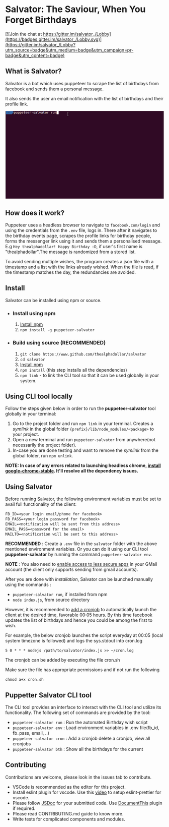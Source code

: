 # Salvator: The Saviour, When You Forget Birthdays

[![Join the chat at https://gitter.im/salvator_/Lobby](https://badges.gitter.im/salvator_/Lobby.svg)](https://gitter.im/salvator_/Lobby?utm_source=badge&utm_medium=badge&utm_campaign=pr-badge&utm_content=badge)

## What is Salvator?
Salvator is a bot which uses puppeteer to scrape the list of birthdays from facebook and sends them a personal
message.

It also sends the user an email notification with the list of birthdays and their profile link.

![puppeteer-salvator cli in action!!](screenshots/salvator.gif)


## How does it work?
Puppeteer uses a headless browser to navigate to `facebook.com/login` and using the credentials from the `.env` file,
logs in. There after it navigates to the birthday events page, scrapes the profile links for birthday people, forms
the messenger link using it and sends them a personalised message.<br/>
E.g `Hey thealphadollar! Happy Birthday :D`, if user's first name is "thealphadollar".The message is randomized from a stored list.

To avoid sending multiple wishes, the program creates a json file with a timestamp and a list with the links already wished. When the file is read, if the timestamp matches the day, the redundancies are avoided.

## Install
Salvator can be installed using npm or source.

* ### Install using npm
    1. [Install npm](https://www.npmjs.com/get-npm)
    2. `npm install -g puppeteer-salvator`

* ### Build using source (**RECOMMENDED**)
    1. `git clone https://www.github.com/thealphadollar/salvator`
    2. `cd salvator`
    3. [Install npm](https://www.npmjs.com/get-npm)
    4. `npm install` (this step installs all the dependencies)
    5. `npm link` - to link the CLI tool so that it can be used globally in your system.

## Using CLI tool locally
Follow the steps given below in order to run the **puppeteer-salvator** tool globally in your terminal:

1. Go to the project folder and run `npm link` in your terminal. Creates a *symlink* in the global folder `{prefix}/lib/node_modules/<package>` to your project.
2. Open a new terminal and run `puppeteer-salvator` from anywhere(not necessarily the project folder).
3. In-case you are done testing and want to remove the *symlink* from the global folder, run `npm unlink`.

**NOTE: In case of any errors related to launching headless chrome, [install google-chrome-stable](https://www.linuxbabe.com/ubuntu/install-google-chrome-ubuntu-16-04-lts).
 It'll resolve all the dependency issues.**

## Using Salvator
Before running Salvator, the following environment variables must be set to avail full functionality of the client:
```$xslt
FB_ID=<your login email/phone for facebook>
FB_PASS=<your login password for facebook>
EMAIL=<notification will be sent from this address>
EMAIL_PASS=<password for the email>
MAILTO=<notification will be sent to this address>
```
**RECOMMENDED** : Create a `.env` file in the `salvator` folder with the above mentioned environment variables. Or you can do it using our CLI tool **puppeteer-salvator** by running the command `puppeteer-salvator env`.

**NOTE** : You also need to [enable access to less secure apps](https://support.google.com/a/answer/6260879?hl=en) in your GMail account (the
client only supports sending from gmail accounts).



After you are done with *installation*, Salvator can be launched manually using the commands :
- `puppeteer-salvator run`, if installed from npm 
- `node index.js`, from source directory

However, it is recommended to [add a cronjob](https://www.cyberciti.biz/faq/how-do-i-add-jobs-to-cron-under-linux-or-unix-oses/) to automatically launch the client at the desired time,
favorable 00:05 hours. By this time facebook updates the list of birthdays and hence you could be among the first to
 wish.

For example, the below cronjob launches the script everyday at 00:05 (local system timezone is followed) and logs the sys.stdout into cron.log
```
5 0 * * * nodejs /path/to/salvator/index.js >> ~/cron.log
```

The cronjob can be added by executing the file cron.sh

Make sure the file has appropriate permissions and if not run the following
```
chmod a+x cron.sh
```
## Puppetter Salvator CLI tool

The CLI tool provides an interface to interact with the CLI tool and utilize its functionality. The following set of commands are provided by the tool:
* `puppeteer-salvator run` : Run the automated Birthday wish script
* `puppeteer-salvator env` : Load environment variables in .env file(fb_id, fb_pass, email, ..)
* `puppeteer-salvator cron` : Add a cronjob delete a cronjob, view all cronjobs
* `puppeteer-salvator bth` :  Show all the birthdays for the current

## Contributing
Contributions are welcome, please look in the issues tab to contribute.
*   VSCode is recommended as the editor for this project.
*   Install eslint plugin for vscode. Use this [video][1] to setup eslint-prettier for vscode.
*   Please follow [JSDoc][3] for your submitted code. Use [DocumentThis][2] plugin      if required.
*   Please read CONTRIBUTING.md guide to know more.
*   Write tests for complicated components and modules.

[1]: https://www.youtube.com/watch?v=YIvjKId9m2c
[2]: https://marketplace.visualstudio.com/items?itemName=joelday.docthis
[3]: http://usejsdoc.org/
